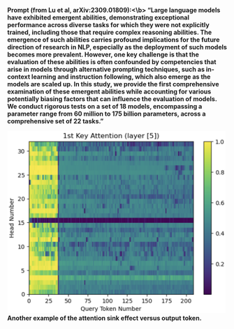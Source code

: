 <b>Prompt (from Lu et al, arXiv:2309.01809):<\b> “Large language models have exhibited emergent abilities, demonstrating
exceptional performance across diverse tasks for which they were not explicitly trained, including those that require
complex reasoning abilities. The emergence of such abilities carries profound implications for the future direction of
research in NLP, especially as the deployment of such models becomes more prevalent. However, one key challenge is that
the evaluation of these abilities is often confounded by competencies that arise in models through alternative prompting
techniques, such as in-context learning and instruction following, which also emerge as the models are scaled up. In
this study, we provide the first comprehensive examination of these emergent abilities while accounting for various
potentially biasing factors that can influence the evaluation of models. We conduct rigorous tests on a set of 18 models,
encompassing a parameter range from 60 million to 175 billion parameters, across a comprehensive set of 22 tasks.”  

<img src="https://github.com/landrewwray/landrewwray.github.io/blob/main/docs/assets/img/Attn_sink_example.png" alt="SMBC Sept. 19 2023" width="500"/>
<br><b>Another example of the attention sink effect versus output token.</b>
